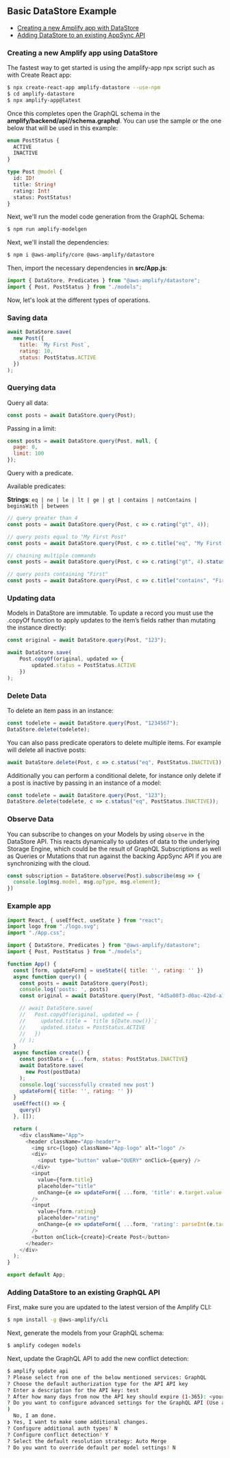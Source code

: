 ## Basic DataStore Example

- [Creating a new Amplify app with DataStore](https://github.com/dabit3/amplify-datastore-example#creating-a-new-amplify-app-using-datastore)
- [Adding DataStore to an existing AppSync API](https://github.com/dabit3/amplify-datastore-example#adding-datastore-to-an-existing-graphql-api)

### Creating a new Amplify app using DataStore

The fastest way to get started is using the amplify-app npx script such as with Create React app:

```sh
$ npx create-react-app amplify-datastore --use-npm
$ cd amplify-datastore
$ npx amplify-app@latest
```

Once this completes open the GraphQL schema in the __amplify/backend/api/<datasourcename>/schema.graphql__. You can use the sample or the one below that will be used in this example:

```graphql
enum PostStatus {
  ACTIVE
  INACTIVE
}

type Post @model {
  id: ID!
  title: String!
  rating: Int!
  status: PostStatus!
}
```

Next, we'll run the model code generation from the GraphQL Schema:

```sh
$ npm run amplify-modelgen
```

Next, we'll install the dependencies:

```sh
$ npm i @aws-amplify/core @aws-amplify/datastore
```

Then, import the necessary dependencies in __src/App.js__:

```js
import { DataStore, Predicates } from "@aws-amplify/datastore";
import { Post, PostStatus } from "./models";
```

Now, let's look at the different types of operations.

### Saving data

```js
await DataStore.save(
  new Post({
    title: `My First Post`,
    rating: 10,
    status: PostStatus.ACTIVE
  })
);
```

### Querying data

Query all data:

```js
const posts = await DataStore.query(Post);
```

Passing in a limit:

```js
const posts = await DataStore.query(Post, null, {
  page: 0,
  limit: 100
});
```

Query with a predicate.

Available predicates:

__Strings__: `eq | ne | le | lt | ge | gt | contains | notContains | beginsWith | between`

```js
// query greater than 4
const posts = await DataStore.query(Post, c => c.rating("gt", 4));

// query posts equal to "My First Post"
const posts = await DataStore.query(Post, c => c.title("eq", "My First Post"));

// chaining multiple commands
const posts = await DataStore.query(Post, c => c.rating("gt", 4).status("eq", PostStatus.ACTIVE));

// query posts containing "First"
const posts = await DataStore.query(Post, c => c.title("contains", "First"));
```

### Updating data

Models in DataStore are immutable. To update a record you must use the .copyOf function to apply updates to the item’s fields rather than mutating the instance directly:

```js
const original = await DataStore.query(Post, "123");

await DataStore.save(
	Post.copyOf(original, updated => {
		updated.status = PostStatus.ACTIVE
	})
);
```

### Delete Data

To delete an item pass in an instance:

```js
const todelete = await DataStore.query(Post, "1234567");
DataStore.delete(todelete);
```

You can also pass predicate operators to delete multiple items. For example will delete all inactive posts:

```js
await DataStore.delete(Post, c => c.status("eq", PostStatus.INACTIVE));
```

Additionally you can perform a conditional delete, for instance only delete if a post is inactive by passing in an instance of a model:

```js
const todelete = await DataStore.query(Post, "123");
DataStore.delete(todelete, c => c.status("eq", PostStatus.INACTIVE));
```

### Observe Data

You can subscribe to changes on your Models by using `observe` in the DataStore API. This reacts dynamically to updates of data to the underlying Storage Engine, which could be the result of GraphQL Subscriptions as well as Queries or Mutations that run against the backing AppSync API if you are synchronizing with the cloud.

```js
const subscription = DataStore.observe(Post).subscribe(msg => {
  console.log(msg.model, msg.opType, msg.element);
})
```

### Example app

```js
import React, { useEffect, useState } from "react";
import logo from "./logo.svg";
import "./App.css";

import { DataStore, Predicates } from "@aws-amplify/datastore";
import { Post, PostStatus } from "./models";

function App() {
  const [form, updateForm] = useState({ title: '', rating: '' })
  async function query() {
    const posts = await DataStore.query(Post);
    console.log('posts: ', posts)
    const original = await DataStore.query(Post, "4d5a08f3-d0ac-42bd-a19e-170991a4d79b");

    // await DataStore.save(
    //   Post.copyOf(original, updated => {
    //     updated.title = `title ${Date.now()}`;
    //     updated.status = PostStatus.ACTIVE
    //   })
    // );
  }
  async function create() {
    const postData = {...form, status: PostStatus.INACTIVE}
    await DataStore.save(
      new Post(postData)
    );
    console.log('successfully created new post')
    updateForm({ title: '', rating: '' })
  }
  useEffect(() => {
    query()
  }, []);

  return (
    <div className="App">
      <header className="App-header">
        <img src={logo} className="App-logo" alt="logo" />
        <div>
          <input type="button" value="QUERY" onClick={query} />
        </div>
        <input
          value={form.title}
          placeholder="title"
          onChange={e => updateForm({ ...form, 'title': e.target.value })}
        />
        <input
          value={form.rating}
          placeholder="rating"
          onChange={e => updateForm({ ...form, 'rating': parseInt(e.target.value) })}
        />
        <button onClick={create}>Create Post</button>
      </header>
    </div>
  );
}

export default App;
```

### Adding DataStore to an existing GraphQL API

First, make sure you are updated to the latest version of the Amplify CLI:

```sh
$ npm install -g @aws-amplify/cli
```

Next, generate the models from your GraphQL schema:

```sh
$ amplify codegen models
```

Next, update the GraphQL API to add the new conflict detection:

```sh
$ amplify update api
? Please select from one of the below mentioned services: GraphQL
? Choose the default authorization type for the API API key
? Enter a description for the API key: test
? After how many days from now the API key should expire (1-365): <your expiration setting>
? Do you want to configure advanced settings for the GraphQL API (Use arrow keys
)
  No, I am done.
❯ Yes, I want to make some additional changes.
? Configure additional auth types? N
? Configure conflict detection? Y
? Select the default resolution strategy: Auto Merge
? Do you want to override default per model settings? N
```

